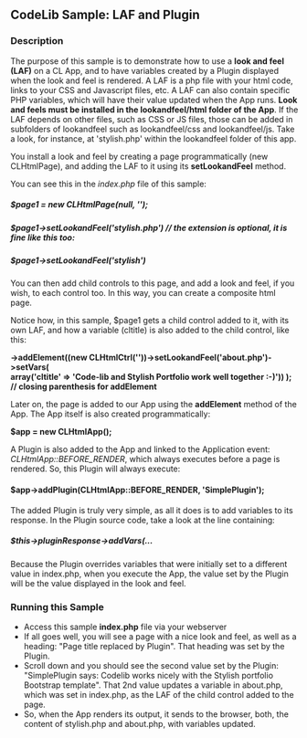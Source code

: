 ## CodeLib Sample: LAF and Plugin

### Description

The purpose of this sample is to demonstrate how to use a **look and feel (LAF)** on a CL App, and to have variables created by a 
Plugin displayed when the look and feel is rendered. A LAF is a php file with your html code, links to your CSS and 
Javascript files, etc. A LAF can also contain specific PHP variables, which will have their value updated when the App 
runs. **Look and feels must be installed in the lookandfeel/html folder of the App**. If the LAF depends on other files, such as CSS or JS files, 
those can be added in subfolders of lookandfeel such as lookandfeel/css and lookandfeel/js. Take a look, for instance, at 'stylish.php' within the lookandfeel folder of this app.

You install a look and feel by creating a page programmatically (new CLHtmlPage), and adding the LAF to it using its 
**setLookandFeel** method.

You can see this in the _index.php_ file of this sample:

##### $page1 = new CLHtmlPage(null, '');
##### $page1->setLookandFeel('stylish.php') // the extension is optional, it is fine like this too: 
##### $page1->setLookandFeel('stylish')

You can then add child controls to this page, and add a look and feel, if you wish, to each control too. In this way, you 
can create a composite html page.

Notice how, in this sample, $page1 gets a child control added to it, with its own LAF, and how a variable (cltitle) is 
also added to the child control, like this:

**->addElement((new CLHtmlCtrl(''))->setLookandFeel('about.php')->setVars(<br>
                    array('cltitle' => 'Code-lib and Stylish Portfolio work well together :-)'))
); // closing parenthesis for addElement**

Later on, the page is added to our App using the **addElement** method of the App. 
The App itself is also created programmatically:

**$app = new CLHtmlApp();**

A Plugin is also added to the App and linked to the Application event: _CLHtmlApp::BEFORE_RENDER_, which always executes 
before a page is rendered. So, this Plugin will always execute:

#### $app->addPlugin(CLHtmlApp::BEFORE_RENDER, 'SimplePlugin');

The added Plugin is truly very simple, as all it does is to add variables to its response. In the Plugin source code, 
take a look at the line containing:

##### $this->pluginResponse->addVars(...

Because the Plugin overrides variables that were initially set to a different value in index.php, when you execute the 
App, the value set by the Plugin will be the value displayed in the look and feel.

### Running this Sample

- Access this sample **index.php** file via your webserver
- If all goes well, you will see a page with a nice look and feel, as well as a heading: "Page title replaced by Plugin".
  That heading was set by the Plugin.
- Scroll down and you should see the second value set by the Plugin: "SimplePlugin says: Codelib works nicely with the 
  Stylish portfolio Bootstrap template".
  That 2nd value updates a variable in about.php, which was set in index.php, as the LAF of the child control added 
  to the page. 
- So, when the App renders its output, it sends to the browser, both, the content of stylish.php and about.php, with 
  variables updated.  


